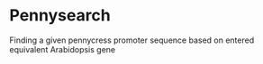 # Pennysearch
Finding a given pennycress promoter sequence based on entered equivalent Arabidopsis gene
